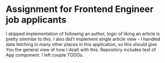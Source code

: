# Assignment for Frontend Engineer job applicants

I skipped implementation of following an author, logic of liking an article is pretty simmilar to this. 
I also did't implement single article view - I handled data fetching in many other places in this application, so this should give You the general view of how I dealt with this. 
Repository includes test of App component.
I left couple TODOs.
